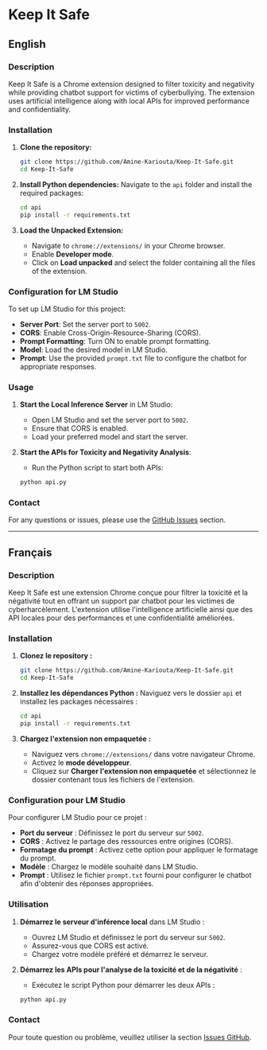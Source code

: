 # Keep It Safe

## English

### Description
Keep It Safe is a Chrome extension designed to filter toxicity and negativity while providing chatbot support for victims of cyberbullying. The extension uses artificial intelligence along with local APIs for improved performance and confidentiality.

### Installation

1. **Clone the repository:**
   ```bash
   git clone https://github.com/Amine-Kariouta/Keep-It-Safe.git
   cd Keep-It-Safe
   ```

2. **Install Python dependencies:**
   Navigate to the `api` folder and install the required packages:
   ```bash
   cd api
   pip install -r requirements.txt
   ```

3. **Load the Unpacked Extension:**
   - Navigate to `chrome://extensions/` in your Chrome browser.
   - Enable **Developer mode**.
   - Click on **Load unpacked** and select the folder containing all the files of the extension.

### Configuration for LM Studio

To set up LM Studio for this project:

- **Server Port**: Set the server port to `5002`.
- **CORS**: Enable Cross-Origin-Resource-Sharing (CORS).
- **Prompt Formatting**: Turn ON to enable prompt formatting.
- **Model**: Load the desired model in LM Studio.
- **Prompt**: Use the provided `prompt.txt` file to configure the chatbot for appropriate responses.

### Usage

1. **Start the Local Inference Server** in LM Studio:
   - Open LM Studio and set the server port to `5002`.
   - Ensure that CORS is enabled.
   - Load your preferred model and start the server.

2. **Start the APIs for Toxicity and Negativity Analysis**:
   - Run the Python script to start both APIs:
   ```bash
   python api.py
   ```

### Contact
For any questions or issues, please use the [GitHub Issues](https://github.com/AmineKariouta/keep-it-safe/issues) section.

---

## Français

### Description
Keep It Safe est une extension Chrome conçue pour filtrer la toxicité et la négativité tout en offrant un support par chatbot pour les victimes de cyberharcèlement. L'extension utilise l'intelligence artificielle ainsi que des API locales pour des performances et une confidentialité améliorées.

### Installation

1. **Clonez le repository :**
   ```bash
   git clone https://github.com/Amine-Kariouta/Keep-It-Safe.git
   cd Keep-It-Safe
   ```

2. **Installez les dépendances Python :**
   Naviguez vers le dossier `api` et installez les packages nécessaires :
   ```bash
   cd api
   pip install -r requirements.txt
   ```

3. **Chargez l'extension non empaquetée :**
   - Naviguez vers `chrome://extensions/` dans votre navigateur Chrome.
   - Activez le **mode développeur**.
   - Cliquez sur **Charger l'extension non empaquetée** et sélectionnez le dossier contenant tous les fichiers de l'extension.

### Configuration pour LM Studio

Pour configurer LM Studio pour ce projet :

- **Port du serveur** : Définissez le port du serveur sur `5002`.
- **CORS** : Activez le partage des ressources entre origines (CORS).
- **Formatage du prompt** : Activez cette option pour appliquer le formatage du prompt.
- **Modèle** : Chargez le modèle souhaité dans LM Studio.
- **Prompt** : Utilisez le fichier `prompt.txt` fourni pour configurer le chatbot afin d'obtenir des réponses appropriées.

### Utilisation

1. **Démarrez le serveur d'inférence local** dans LM Studio :
   - Ouvrez LM Studio et définissez le port du serveur sur `5002`.
   - Assurez-vous que CORS est activé.
   - Chargez votre modèle préféré et démarrez le serveur.

2. **Démarrez les APIs pour l'analyse de la toxicité et de la négativité** :
   - Exécutez le script Python pour démarrer les deux APIs :
   ```bash
   python api.py
   ```

### Contact
Pour toute question ou problème, veuillez utiliser la section [Issues GitHub](https://github.com/AmineKariouta/keep-it-safe/issues).
